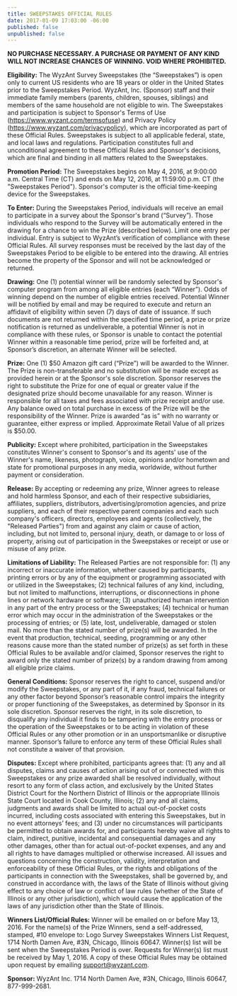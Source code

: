 ```yaml
---
title: SWEEPSTAKES OFFICIAL RULES
date: 2017-01-09 17:03:00 -06:00
published: false
unpublished: false
---
```


**NO PURCHASE NECESSARY. A PURCHASE OR PAYMENT OF ANY KIND WILL NOT INCREASE CHANCES OF WINNING. VOID WHERE PROHIBITED.**

**Eligibility:** The WyzAnt Survey Sweepstakes (the “Sweepstakes”) is open only to current US residents who are 18 years or older in the United States prior to the Sweepstakes Period.  WyzAnt, Inc. (Sponsor) staff and their immediate family members (parents, children, spouses, siblings) and members of the same household are not eligible to win. The Sweepstakes and participation is subject to Sponsor's Terms of Use (https://www.wyzant.com/termsofuse) and Privacy Policy (https://www.wyzant.com/privacypolicy), which are incorporated as part of these Official Rules. Sweepstakes is subject to all applicable federal, state, and local laws and regulations. Participation constitutes full and unconditional agreement to these Official Rules and Sponsor's decisions, which are final and binding in all matters related to the Sweepstakes.

**Promotion Period:** The Sweepstakes begins on May 4, 2016, at 9:00:00 a.m. Central Time (CT) and ends on May 12, 2016, at 11:59:00 p.m. CT (the "Sweepstakes Period"). Sponsor's computer is the official time-keeping device for the Sweepstakes.

**To Enter:** During the Sweepstakes Period, individuals will receive an email to participate in a survey about the Sponsor's brand (“Survey”). Those individuals who respond to the Survey will be automatically entered in the drawing for a chance to win the Prize (described below). Limit one entry per individual.  Entry is subject to WyzAnt’s verification of compliance with these Official Rules.  All survey responses must be received by the last day of the Sweepstakes Period to be eligible to be entered into the drawing.  All entries become the property of the Sponsor and will not be acknowledged or returned.

**Drawing:** One (1) potential winner will be randomly selected by Sponsor's computer program from among all eligible entries (each “Winner”). Odds of winning depend on the number of eligible entries received. Potential Winner will be notified by email and may be required to execute and return an affidavit of eligibility within seven (7) days of date of issuance. If such documents are not returned within the specified time period, a prize or prize notification is returned as undeliverable, a potential Winner is not in compliance with these rules, or Sponsor is unable to contact the potential Winner within a reasonable time period, prize will be forfeited and, at Sponsor’s discretion, an alternate Winner will be selected.

**Prize:** One (1) $50 Amazon gift card (“Prize”) will be awarded to the Winner. The Prize is non-transferable and no substitution will be made except as provided herein or at the Sponsor's sole discretion. Sponsor reserves the right to substitute the Prize for one of equal or greater value if the designated prize should become unavailable for any reason. Winner is responsible for all taxes and fees associated with prize receipt and/or use. Any balance owed on total purchase in excess of the Prize will be the responsibility of the Winner. Prize is awarded “as is” with no warranty or guarantee, either express or implied. Approximate Retail Value of all prizes is $50.00.

**Publicity:** Except where prohibited, participation in the Sweepstakes constitutes Winner's consent to Sponsor's and its agents' use of the Winner's name, likeness, photograph, voice, opinions and/or hometown and state for promotional purposes in any media, worldwide, without further payment or consideration.

**Release:** By accepting or redeeming any prize, Winner agrees to release and hold harmless Sponsor, and each of their respective subsidiaries, affiliates, suppliers, distributors, advertising/promotion agencies, and prize suppliers, and each of their respective parent companies and each such company's officers, directors, employees and agents (collectively, the "Released Parties") from and against any claim or cause of action, including, but not limited to, personal injury, death, or damage to or loss of property, arising out of participation in the Sweepstakes or receipt or use or misuse of any prize.

**Limitations of Liability:** The Released Parties are not responsible for: (1) any incorrect or inaccurate information, whether caused by participants, printing errors or by any of the equipment or programming associated with or utilized in the Sweepstakes; (2) technical failures of any kind, including, but not limited to malfunctions, interruptions, or disconnections in phone lines or network hardware or software; (3) unauthorized human intervention in any part of the entry process or the Sweepstakes; (4) technical or human error which may occur in the administration of the Sweepstakes or the processing of entries; or (5) late, lost, undeliverable, damaged or stolen mail. No more than the stated number of prize(s) will be awarded. In the event that production, technical, seeding, programming or any other reasons cause more than the stated number of prize(s) as set forth in these Official Rules to be available and/or claimed, Sponsor reserves the right to award only the stated number of prize(s) by a random drawing from among all eligible prize claims.  

**General Conditions:** Sponsor reserves the right to cancel, suspend and/or modify the Sweepstakes, or any part of it, if any fraud, technical failures or any other factor beyond Sponsor’s reasonable control impairs the integrity or proper functioning of the Sweepstakes, as determined by Sponsor in its sole discretion. Sponsor reserves the right, in its sole discretion, to disqualify any individual it finds to be tampering with the entry process or the operation of the Sweepstakes or to be acting in violation of these Official Rules or any other promotion or in an unsportsmanlike or disruptive manner. Sponsor’s failure to enforce any term of these Official Rules shall not constitute a waiver of that provision.

**Disputes:** Except where prohibited, participants agrees that: (1) any and all disputes, claims and causes of action arising out of or connected with this Sweepstakes or any prize awarded shall be resolved individually, without resort to any form of class action, and exclusively by the United States District Court for the Northern District of Illinois or the appropriate Illinois State Court located in Cook County, Illinois; (2) any and all claims, judgments and awards shall be limited to actual out-of-pocket costs incurred, including costs associated with entering this Sweepstakes, but in no event attorneys’ fees; and (3) under no circumstances will participants be permitted to obtain awards for, and participants hereby waive all rights to claim, indirect, punitive, incidental and consequential damages and any other damages, other than for actual out-of-pocket expenses, and any and all rights to have damages multiplied or otherwise increased. All issues and questions concerning the construction, validity, interpretation and enforceability of these Official Rules, or the rights and obligations of the participants in connection with the Sweepstakes, shall be governed by, and construed in accordance with, the laws of the State of Illinois without giving effect to any choice of law or conflict of law rules (whether of the State of Illinois or any other jurisdiction), which would cause the application of the laws of any jurisdiction other than the State of Illinois.

**Winners List/Official Rules:** Winner will be emailed on or before May 13, 2016. For the name(s) of the Prize Winners, send a self-addressed, stamped, #10 envelope to: Logo Survey Sweepstakes Winners List Request, 1714 North Damen Ave, #3N, Chicago, Illinois 60647.  Winner(s) list will be sent when the Sweepstakes Period is over. Requests for Winner(s) list must be received by May 1, 2016.  A copy of these Official Rules may be obtained upon request by emailing support@wyzant.com.

**Sponsor:** WyzAnt Inc. 1714 North Damen Ave, #3N, Chicago, Illinois 60647, 877-999-2681.